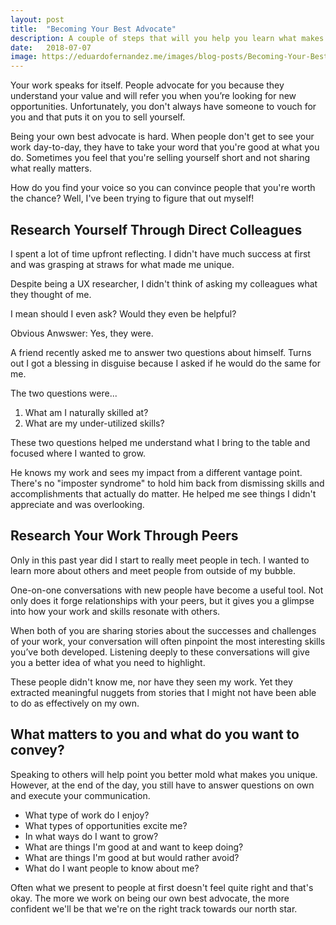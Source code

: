 ```yaml
---
layout: post
title:  "Becoming Your Best Advocate"
description: A couple of steps that will you help you learn what makes you unique as a professional.
date:   2018-07-07
image: https://eduardofernandez.me/images/blog-posts/Becoming-Your-Best-Advocate/carl-heyerdahl-181868-unsplash.jpg
---
```


Your work speaks for itself. People advocate for you because they understand your value and will refer you when you’re looking for new opportunities. Unfortunately, you don't always have someone to vouch for you and that puts it on you to sell yourself.

Being your own best advocate is hard. When people don't get to see your work day-to-day, they have to take your word that you're good at what you do. Sometimes you feel that you're selling yourself short and not sharing what really matters.

How do you find your voice so you can convince people that you're worth the chance? Well, I've been trying to figure that out myself!

## Research Yourself Through Direct Colleagues

I spent a lot of time upfront reflecting. I didn't have much success at first and was grasping at straws for what made me unique.

Despite being a UX researcher, I didn't think of asking my colleagues what they thought of me.

I mean should I even ask? Would they even be helpful?

Obvious Anwswer: Yes, they were.

A friend recently asked me to answer two questions about himself. Turns out I got a blessing in disguise because I asked if he would do the same for me.

The two questions were...

1. What am I naturally skilled at?
2. What are my under-utilized skills?

These two questions helped me understand what I bring to the table and focused where I wanted to grow.

He knows my work and sees my impact from a different vantage point. There's no "imposter syndrome" to hold him back from dismissing skills and accomplishments that actually do matter. He helped me see things I didn't appreciate and was overlooking.

## Research Your Work Through Peers

Only in this past year did I start to really meet people in tech. I wanted to learn more about others and meet people from outside of my bubble.

One-on-one conversations with new people have become a useful tool. Not only does it forge relationships with your peers, but it gives you a glimpse into how your work and skills resonate with others.

When both of you are sharing stories about the successes and challenges of your work, your conversation will often pinpoint the most interesting skills you’ve both developed. Listening deeply to these conversations will give you a better idea of what you need to highlight.

These people didn't know me, nor have they seen my work. Yet they extracted meaningful nuggets from stories that I might not have been able to do as effectively on my own.

## What matters to you and what do you want to convey?

Speaking to others will help point you better mold what makes you unique. However, at the end of the day, you still have to answer questions on own and execute your communication.

- What type of work do I enjoy?
- What types of opportunities excite me?
- In what ways do I want to grow?
- What are things I'm good at and want to keep doing?
- What are things I'm good at but would rather avoid?
- What do I want people to know about me?

Often what we present to people at first doesn't feel quite right and that's okay. The more we work on being our own best advocate, the more confident we'll be that we're on the right track towards our north star.
